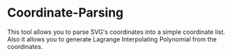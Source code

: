 # Coordinate-Parsing
This tool allows you to parse SVG's coordinates into a simple coordinate list.
Also it allows you to generate Lagrange Interpolating Polynomial from the coordinates.
